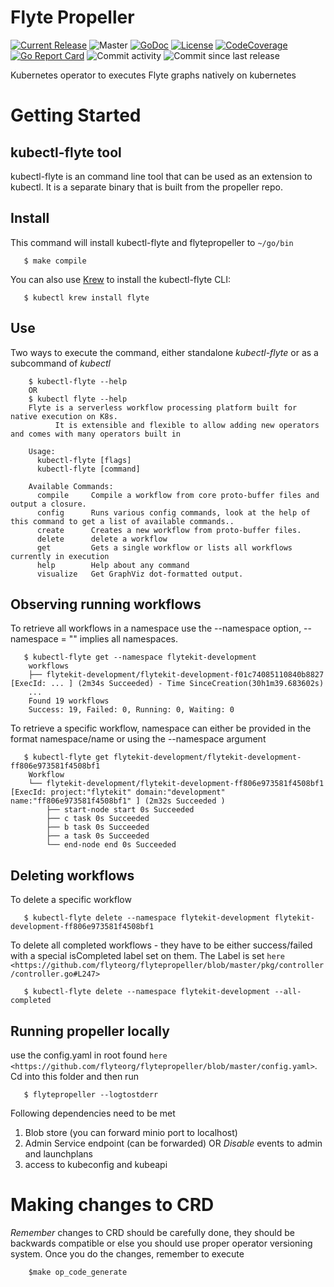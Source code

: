 Flyte Propeller
===============
[![Current Release](https://img.shields.io/github/release/flyteorg/flytepropeller.svg)](https://github.com/flyteorg/flytepropeller/releases/latest)
![Master](https://github.com/flyteorg/flytepropeller/workflows/Master/badge.svg)
[![GoDoc](https://godoc.org/github.com/flyteorg/flytepropeller?status.svg)](https://pkg.go.dev/mod/github.com/flyteorg/flytepropeller)
[![License](https://img.shields.io/badge/LICENSE-Apache2.0-ff69b4.svg)](http://www.apache.org/licenses/LICENSE-2.0.html)
[![CodeCoverage](https://img.shields.io/codecov/c/github/flyteorg/flytepropeller.svg)](https://codecov.io/gh/flyteorg/flytepropeller)
[![Go Report Card](https://goreportcard.com/badge/github.com/flyteorg/flytepropeller)](https://goreportcard.com/report/github.com/flyteorg/flytepropeller)
![Commit activity](https://img.shields.io/github/commit-activity/w/flyteorg/flytepropeller.svg?style=plastic)
![Commit since last release](https://img.shields.io/github/commits-since/flyteorg/flytepropeller/latest.svg?style=plastic)

Kubernetes operator to executes Flyte graphs natively on kubernetes

Getting Started
===============
kubectl-flyte tool
------------------
kubectl-flyte is an command line tool that can be used as an extension to kubectl. It is a separate binary that is built from the propeller repo.

Install
-------
This command will install kubectl-flyte and flytepropeller to `~/go/bin`
```
   $ make compile
```

You can also use [Krew](https://github.com/kubernetes-sigs/krew) to install the kubectl-flyte CLI:
```
   $ kubectl krew install flyte
```

Use
---
Two ways to execute the command, either standalone *kubectl-flyte* or as a subcommand of *kubectl*

```
    $ kubectl-flyte --help
    OR
    $ kubectl flyte --help
    Flyte is a serverless workflow processing platform built for native execution on K8s.
          It is extensible and flexible to allow adding new operators and comes with many operators built in

    Usage:
      kubectl-flyte [flags]
      kubectl-flyte [command]

    Available Commands:
      compile     Compile a workflow from core proto-buffer files and output a closure.
      config      Runs various config commands, look at the help of this command to get a list of available commands..
      create      Creates a new workflow from proto-buffer files.
      delete      delete a workflow
      get         Gets a single workflow or lists all workflows currently in execution
      help        Help about any command
      visualize   Get GraphViz dot-formatted output.
```

Observing running workflows
---------------------------

To retrieve all workflows in a namespace use the --namespace option, --namespace = "" implies all namespaces.

```
   $ kubectl-flyte get --namespace flytekit-development
    workflows
    ├── flytekit-development/flytekit-development-f01c74085110840b8827 [ExecId: ... ] (2m34s Succeeded) - Time SinceCreation(30h1m39.683602s)
    ...
    Found 19 workflows
    Success: 19, Failed: 0, Running: 0, Waiting: 0
```

To retrieve a specific workflow, namespace can either be provided in the format namespace/name or using the --namespace argument

```
   $ kubectl-flyte get flytekit-development/flytekit-development-ff806e973581f4508bf1
    Workflow
    └── flytekit-development/flytekit-development-ff806e973581f4508bf1 [ExecId: project:"flytekit" domain:"development" name:"ff806e973581f4508bf1" ] (2m32s Succeeded )
        ├── start-node start 0s Succeeded
        ├── c task 0s Succeeded
        ├── b task 0s Succeeded
        ├── a task 0s Succeeded
        └── end-node end 0s Succeeded
```

Deleting workflows
------------------
To delete a specific workflow

```
   $ kubectl-flyte delete --namespace flytekit-development flytekit-development-ff806e973581f4508bf1
```

To delete all completed workflows - they have to be either success/failed with a special isCompleted label set on them. The Label is set `here <https://github.com/flyteorg/flytepropeller/blob/master/pkg/controller/controller.go#L247>`

```
   $ kubectl-flyte delete --namespace flytekit-development --all-completed
```

Running propeller locally
-------------------------
use the config.yaml in root found `here <https://github.com/flyteorg/flytepropeller/blob/master/config.yaml>`. Cd into this folder and then run

```
   $ flytepropeller --logtostderr
```

Following dependencies need to be met
1. Blob store (you can forward minio port to localhost)
2. Admin Service endpoint (can be forwarded) OR *Disable* events to admin and launchplans
3. access to kubeconfig and kubeapi

Making changes to CRD
=====================
*Remember* changes to CRD should be carefully done, they should be backwards compatible or else you should use proper
operator versioning system. Once you do the changes, remember to execute

```
    $make op_code_generate
```
